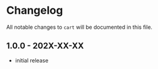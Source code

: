 # Changelog

All notable changes to `cart` will be documented in this file.

## 1.0.0 - 202X-XX-XX

- initial release

